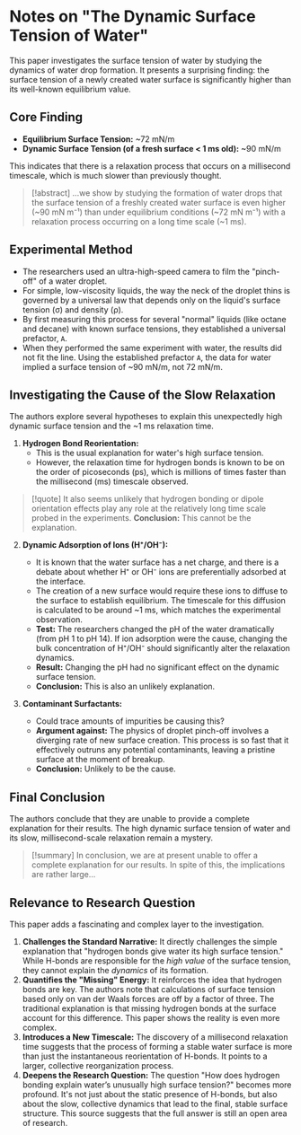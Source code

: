 # Notes on "The Dynamic Surface Tension of Water"

This paper investigates the surface tension of water by studying the dynamics of water drop formation. It presents a surprising finding: the surface tension of a newly created water surface is significantly higher than its well-known equilibrium value.

## Core Finding
-   **Equilibrium Surface Tension:** ~72 mN/m
-   **Dynamic Surface Tension (of a fresh surface < 1 ms old):** ~90 mN/m

This indicates that there is a relaxation process that occurs on a millisecond timescale, which is much slower than previously thought.

> [!abstract]
> ...we show by studying the formation of water drops that the surface tension of a freshly created water surface is even higher (~90 mN m⁻¹) than under equilibrium conditions (~72 mN m⁻¹) with a relaxation process occurring on a long time scale (~1 ms).

## Experimental Method
-   The researchers used an ultra-high-speed camera to film the "pinch-off" of a water droplet.
-   For simple, low-viscosity liquids, the way the neck of the droplet thins is governed by a universal law that depends only on the liquid's surface tension (σ) and density (ρ).
-   By first measuring this process for several "normal" liquids (like octane and decane) with known surface tensions, they established a universal prefactor, `A`.
-   When they performed the same experiment with water, the results did not fit the line. Using the established prefactor `A`, the data for water implied a surface tension of ~90 mN/m, not 72 mN/m.

## Investigating the Cause of the Slow Relaxation

The authors explore several hypotheses to explain this unexpectedly high dynamic surface tension and the ~1 ms relaxation time.

1.  **Hydrogen Bond Reorientation:**
    -   This is the usual explanation for water's high surface tension.
    -   However, the relaxation time for hydrogen bonds is known to be on the order of picoseconds (ps), which is millions of times faster than the millisecond (ms) timescale observed.
> [!quote] 
> It also seems unlikely that hydrogen bonding or dipole orientation effects play any role at the relatively long time scale probed in the experiments.
> **Conclusion:** This cannot be the explanation.

2.  **Dynamic Adsorption of Ions (H⁺/OH⁻):**
    -   It is known that the water surface has a net charge, and there is a debate about whether H⁺ or OH⁻ ions are preferentially adsorbed at the interface.
    -   The creation of a new surface would require these ions to diffuse to the surface to establish equilibrium. The timescale for this diffusion is calculated to be around ~1 ms, which matches the experimental observation.
    -   **Test:** The researchers changed the pH of the water dramatically (from pH 1 to pH 14). If ion adsorption were the cause, changing the bulk concentration of H⁺/OH⁻ should significantly alter the relaxation dynamics.
    -   **Result:** Changing the pH had no significant effect on the dynamic surface tension.
    -   **Conclusion:** This is also an unlikely explanation.

3.  **Contaminant Surfactants:**
    -   Could trace amounts of impurities be causing this?
    -   **Argument against:** The physics of droplet pinch-off involves a diverging rate of new surface creation. This process is so fast that it effectively outruns any potential contaminants, leaving a pristine surface at the moment of breakup.
    -   **Conclusion:** Unlikely to be the cause.

## Final Conclusion
The authors conclude that they are unable to provide a complete explanation for their results. The high dynamic surface tension of water and its slow, millisecond-scale relaxation remain a mystery.

> [!summary] 
> In conclusion, we are at present unable to offer a complete explanation for our results. In spite of this, the implications are rather large...

## Relevance to Research Question

This paper adds a fascinating and complex layer to the investigation.
1.  **Challenges the Standard Narrative:** It directly challenges the simple explanation that "hydrogen bonds give water its high surface tension." While H-bonds are responsible for the *high value* of the surface tension, they cannot explain the *dynamics* of its formation.
2.  **Quantifies the "Missing" Energy:** It reinforces the idea that hydrogen bonds are key. The authors note that calculations of surface tension based only on van der Waals forces are off by a factor of three. The traditional explanation is that missing hydrogen bonds at the surface account for this difference. This paper shows the reality is even more complex.
3.  **Introduces a New Timescale:** The discovery of a millisecond relaxation time suggests that the process of forming a stable water surface is more than just the instantaneous reorientation of H-bonds. It points to a larger, collective reorganization process.
4.  **Deepens the Research Question:** The question "How does hydrogen bonding explain water’s unusually high surface tension?" becomes more profound. It's not just about the static presence of H-bonds, but also about the slow, collective dynamics that lead to the final, stable surface structure. This source suggests that the full answer is still an open area of research.
